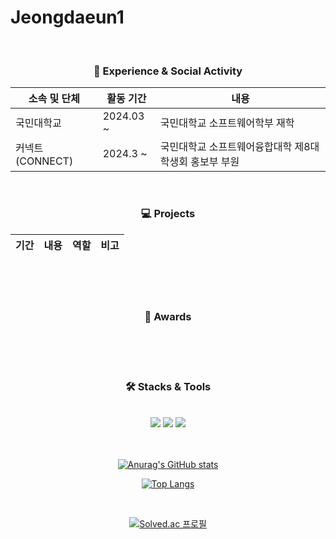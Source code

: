 <h1> Jeongdaeun1 </h1>
<br/>
<h3 align='center'>🏫 Experience & Social Activity</h3>
<div align='center'>

|소속 및 단체|활동 기간|내용|
|---|---|---|
|국민대학교|2024.03 ~|국민대학교 소프트웨어학부 재학|
|커넥트 (CONNECT)|2024.3 ~|국민대학교 소프트웨어융합대학 제8대 학생회 홍보부 부원|
</div>
<br/>
<h3 align='center'>💻 Projects </h3>
<div align='center'>
  
| 기간 | 내용 | 역할 | 비고 | 
| --- | --- | --- | --- |
<br/>
<br/>
<br/>
<h3 align='center'>🥇 Awards</h3>
<div align='center'>
<br/>
<br/>
<br/>
<h3 align='center'>🛠️ Stacks & Tools</h3>
<div align='center'>
<br/>
<img src="https://img.shields.io/badge/Python-3776AB?style=flat&logo=Python&logoColor=white"/>
  <img src="https://img.shields.io/badge/Java-007396?style=flat&logo=Java&logoColor=white"/>
  <img src="https://img.shields.io/badge/c++-00599C?style=flat&logo=c%2B%2B&logoColor=white"/></a>
<br/>
<br/>
<br/>
  
[![Anurag's GitHub stats](https://github-readme-stats.vercel.app/api?username=Jeongdaeun1)](https://github.com/anuraghazra/github-readme-stats&title_color=FFC0CB&text_color=FFC0CB)
<br/>

[![Top Langs](https://github-readme-stats.vercel.app/api/top-langs/?username=Jeongdaeun1)](https://github.com/anuraghazra/github-readme-stats)

<br/>

[![Solved.ac
프로필](http://mazassumnida.wtf/api/v2/generate_badge?boj=danviva2005)](https://solved.ac/danviva2005/)
